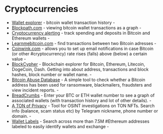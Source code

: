 [](#cryptocurrencies)Cryptocurrencies
=====================================



- [Wallet explorer](https://www.walletexplorer.com/) - bitcoin wallet transaction history -
- [Blockpath.com](https://blockpath.com/) - viewing bitcoin wallet transactions as a graph -
- [Cryptocurrency alerting](https://cryptocurrencyalerting.com/) - track spending and deposits in Bitcoin and Ethereum wallets -
- [Learnmebitcoin.com](https://learnmeabitcoin.com/tools/path/) - find transactions between two Bitcoin adresses -
- [Coinwink.com](https://coinwink.com/) - allows you to set up email notifications in case Bitcoin (or other #cryptocurrency) rate rises (falls) above (below) a certain value -
- [BlockCypher](https://blockcypher.herokuapp.com/) - Blockchain explorer for Bitcoin, Ethereum, Litecoin, DogeCoin, Dash. Getting into about address, transactions and block hashes, block number or wallet name. -
- [Bitcoin Abuse Database](https://www.bitcoinabuse.com/) - A simple tool to check whether a Bitcoin address has been used for ransomware, blackmailers, fraudsters and view incident reports. -
- [BreadCrumbs](https://www.breadcrumbs.app/) - Enter your BTC or ETH wallet number to see a graph of associated wallets (with transaction history and lot of other details).  -
- [A TON of Privacy](https://github.com/aaarghhh/a_TON_of_privacy) - Tool for OSINT investigations on TON NFTs. Search info (balance, scam status etc) by Telegram nickname, phone number or domain. -
- [Wallet Labels](https://www.walletlabels.xyz/) - Search across more than 7.5M #Ethereum addresses labeled to easily identify wallets and exchange -

